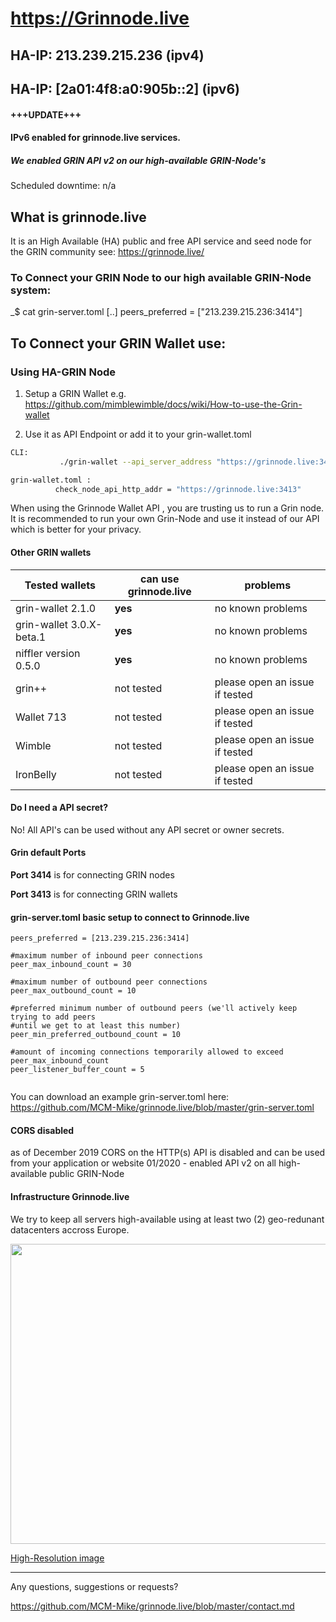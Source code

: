 # https://Grinnode.live 

## HA-IP: 213.239.215.236 (ipv4)
## HA-IP: [2a01:4f8:a0:905b::2]  (ipv6)

#### +++UPDATE+++
#### IPv6 enabled for grinnode.live services. 

##### We enabled GRIN API v2 on our high-available GRIN-Node's

Scheduled downtime: n/a 

## What is grinnode.live
It is an High Available (HA) public and free API service and seed node for the GRIN community
see: https://grinnode.live/


### To Connect your GRIN Node to our high available GRIN-Node system:
_$ cat grin-server.toml
[..]
peers_preferred = ["213.239.215.236:3414"]


## To Connect your GRIN Wallet use:

### Using HA-GRIN Node 
1. Setup a GRIN Wallet e.g. https://github.com/mimblewimble/docs/wiki/How-to-use-the-Grin-wallet

2. Use it as API Endpoint or add it to your grin-wallet.toml 
```bash
CLI:
           ./grin-wallet --api_server_address "https://grinnode.live:3413"

grin-wallet.toml :
          check_node_api_http_addr = "https://grinnode.live:3413"
```

When using the Grinnode Wallet API , you are trusting us to run a Grin node. It is recommended to run your own Grin-Node and use it instead of our API which is better for your privacy. 



#### Other GRIN wallets 

Tested wallets | can use grinnode.live | problems
------------ | ------------- | -------------
grin-wallet 2.1.0 | **yes**  | no known problems 
grin-wallet 3.0.X-beta.1 | **yes**  | no known problems 
niffler version 0.5.0 | **yes** | no known problems
grin++ |  not tested | please open an issue if tested
Wallet 713 |  not tested | please open an issue if tested
Wimble |  not tested | please open an issue if tested
IronBelly | not tested | please open an issue if tested

#### Do I need a API secret? 
No! 
All API's can be used without any API secret or owner secrets. 

#### Grin default Ports

**Port 3414** is for connecting GRIN nodes

**Port 3413** is for connecting GRIN wallets


#### grin-server.toml basic setup to connect to Grinnode.live 

```
peers_preferred = [213.239.215.236:3414]

#maximum number of inbound peer connections
peer_max_inbound_count = 30

#maximum number of outbound peer connections
peer_max_outbound_count = 10

#preferred minimum number of outbound peers (we'll actively keep trying to add peers
#until we get to at least this number)
peer_min_preferred_outbound_count = 10

#amount of incoming connections temporarily allowed to exceed peer_max_inbound_count
peer_listener_buffer_count = 5


```
You can download an example grin-server.toml here: https://github.com/MCM-Mike/grinnode.live/blob/master/grin-server.toml 


#### CORS disabled
as of December 2019 CORS on the HTTP(s) API is disabled and can be used from your application or website
01/2020 - enabled API v2 on all high-available public GRIN-Node



#### Infrastructure Grinnode.live
We try to keep all servers high-available using at least two (2) geo-redunant datacenters accross Europe.


<a target="_blank" href="https://github.com/MCM-Mike/grinnode.live/blob/master/documentation/pictures/grinnode.live_draw.io.jpg"> <p align="center">
  <img width="660" height="480" src="https://github.com/MCM-Mike/grinnode.live/blob/master/documentation/pictures/grinnode.live_draw.io.jpg">
</p></a>

 
[High-Resolution image](https://github.com/MCM-Mike/grinnode.live/blob/master/documentation/pictures/grinnode.live_draw.io.jpg)

----------------



Any questions, suggestions or requests? 

https://github.com/MCM-Mike/grinnode.live/blob/master/contact.md
 




